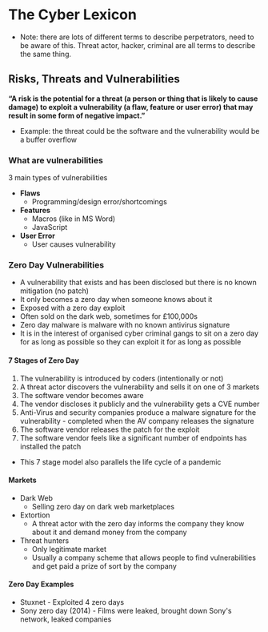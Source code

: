 # The Cyber Lexicon
- Note: there are lots of different terms to describe perpetrators, need to be aware of this. Threat actor, hacker, criminal are all terms to describe the same thing.


## Risks, Threats and Vulnerabilities
**“A risk is the potential for a threat (a person or thing that is likely to cause damage) to exploit a vulnerability (a flaw, feature or user error) that may result in some form of negative impact.”**
- Example: the threat could be the software and the vulnerability would be a buffer overflow

### What are vulnerabilities
3 main types of vulnerabilities 
- **Flaws**
	- Programming/design error/shortcomings
- **Features**
	- Macros (like in MS Word)
	- JavaScript
- **User Error**
	- User causes vulnerability

### Zero Day Vulnerabilities
- A vulnerability that exists and has been disclosed but there is no known mitigation (no patch)
- It only becomes a zero day when someone knows about it
- Exposed with a zero day exploit
- Often sold on the dark web, sometimes for £100,000s
- Zero day malware is malware with no known antivirus signature
- It is in the interest of organised cyber criminal gangs to sit on a zero day for as long as possible so they can exploit it for as long as possible

#### 7 Stages of Zero Day
1) The vulnerability is introduced by coders (intentionally or not)
2) A threat actor discovers the vulnerability and sells it on one of 3 markets
3) The software vendor becomes aware
4) The vendor discloses it publicly and the vulnerability gets a CVE number
5) Anti-Virus and security companies produce a malware signature for the vulnerability - completed when the AV company releases the signature
6) The software vendor releases the patch for the exploit
7) The software vendor feels like a significant number of endpoints has installed the patch

- This 7 stage model also parallels the life cycle of a pandemic

#### Markets
- Dark Web 
	- Selling zero day on dark web marketplaces 
- Extortion
	- A threat actor with the zero day informs the company they know about it and demand money from the company
- Threat hunters
	- Only legitimate market
	- Usually a company scheme that allows people to find vulnerabilities and get paid a prize of sort by the company

#### Zero Day Examples
- Stuxnet - Exploited 4 zero days
- Sony zero day (2014) - Films were leaked, brought down Sony's network, leaked companies 

